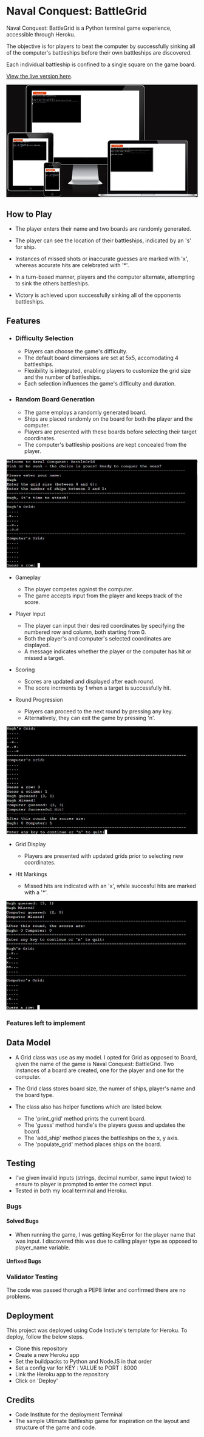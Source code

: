 # Naval Conquest: BattleGrid
Naval Conquest: BattleGrid is a Python terminal game experience, accessible through Heroku.

The objective is for players to beat the computer by successfully sinking all of the computer's battleships before their own battleships are discovered. 

Each individual battleship is confined to a single square on the game board. 

[View the live version here](https://naval-conquest-30afa5133057.herokuapp.com/).

![Responsive](./images/responsive.jpg)

## How to Play

 - The player enters their name and two boards are randomly generated. 

 - The player can see the location of their battleships, indicated by an 's' for ship. 

 -  Instances of missed shots or inaccurate guesses are marked with 'x', whereas accurate hits are celebrated with '*'.

 - In a turn-based manner, players and the computer alternate, attempting to sink the others battleships.

 - Victory is achieved upon successfully sinking all of the opponents battleships.

 ## Features

- ### Difficulty Selection

  - Players can choose the game's difficulty. 
  - The default board dimensions are set at 5x5, accomodating 4 battleships.
  - Flexibility is integrated, enabling players to customize the grid size and the number of battleships. 
  - Each selection influences the game's difficulty and duration. 

- ### Random Board Generation 

  - The game employs a randomly generated board.
  - Ships are placed randomly on the board for both the player and the computer.
  - Players are presented with these boards before selecting their target coordinates. 
  - The computer's battleship positions are kept concealed from the player. 

 ![Stage 1 of Game](./images/first.jpg)

- Gameplay

  - The player competes against the computer. 
  - The game accepts input from the player and keeps track of the score. 

- Player Input 

  - The player can input their desired coordinates by specifying the numbered row and column, both starting from 0.
  - Both the player's and computer's selected coordinates are displayed.
  - A message indicates whether the player or the computer has hit or missed a target.

- Scoring

  - Scores are updated and displayed after each round. 
  -  The score incrments by 1 when a target is successfully hit. 

- Round Progression

  - Players can proceed to the next round by pressing any key.
  - Alternatively, they can exit the game by pressing 'n'. 

 ![Stage 2 of Game](./images/two.jpg)

- Grid Display

  - Players are presented with updated grids prior to selecting new coordinates. 

- Hit Markings

  - Missed hits are indicated with an 'x', while succesful hits are marked with a '*'.

 ![Stage 3 of Game](./images/three.jpg)

### Features left to implement

## Data Model

- A Grid class was use as my model. I opted for Grid as opposed to Board, given the name of the game is Naval Conquest: BattleGrid. Two instances of a board are created, one for the player and one for the computer. 

- The Grid class stores board size, the numer of ships, player's name and the board type. 

- The class also has helper functions which are listed below. 

  - The 'print_grid' method prints the current board. 
  - The 'guess' method handle's the players guess and updates the board. 
  - The 'add_ship' method places the battleships on the x, y axis. 
  - The 'populate_grid' method places ships on the board. 

## Testing

 - I've given invalid inputs (strings, decimal number, same input twice) to ensure to player is prompted to enter the correct input. 
 - Tested in both my local terminal and Heroku. 

### Bugs

#### Solved Bugs

 - When running the game, I was getting KeyError for the player name that was input. I discovered this was due to calling player type as opposed to player_name variable. 

#### Unfixed Bugs

### Validator Testing

The code was passed thorugh a PEP8 linter and confirmed there are no problems. 

## Deployment

This project was deployed using Code Instiute's template for Heroku. To deploy, follow the below steps.

- Clone this repository
- Create a new Heroku app
- Set the buildpacks to Python and NodeJS in that order
- Set a config var for KEY : VALUE to PORT : 8000
- Link the Heroku app to the repository
- Click on 'Deploy'

## Credits

- Code Institute for the deployment Terminal
- The sample Ultimate Battleship game for inspiration on the layout and structure of the game and code. 